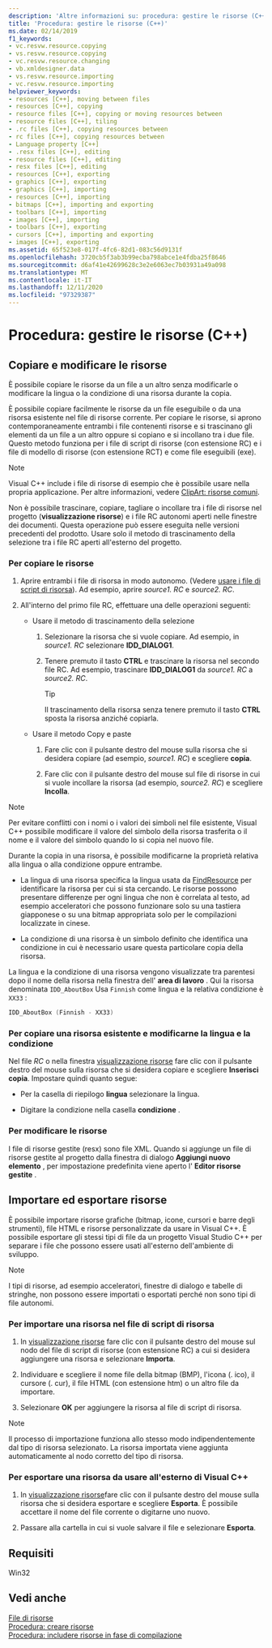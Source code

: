 ```yaml
---
description: 'Altre informazioni su: procedura: gestire le risorse (C++)'
title: 'Procedura: gestire le risorse (C++)'
ms.date: 02/14/2019
f1_keywords:
- vc.resvw.resource.copying
- vs.resvw.resource.copying
- vc.resvw.resource.changing
- vb.xmldesigner.data
- vs.resvw.resource.importing
- vc.resvw.resource.importing
helpviewer_keywords:
- resources [C++], moving between files
- resources [C++], copying
- resource files [C++], copying or moving resources between
- resource files [C++], tiling
- .rc files [C++], copying resources between
- rc files [C++], copying resources between
- Language property [C++]
- .resx files [C++], editing
- resource files [C++], editing
- resx files [C++], editing
- resources [C++], exporting
- graphics [C++], exporting
- graphics [C++], importing
- resources [C++], importing
- bitmaps [C++], importing and exporting
- toolbars [C++], importing
- images [C++], importing
- toolbars [C++], exporting
- cursors [C++], importing and exporting
- images [C++], exporting
ms.assetid: 65f523e8-017f-4fc6-82d1-083c56d9131f
ms.openlocfilehash: 3720cb5f3ab3b99ecba798abce1e4fdba25f8646
ms.sourcegitcommit: d6af41e42699628c3e2e6063ec7b03931a49a098
ms.translationtype: MT
ms.contentlocale: it-IT
ms.lasthandoff: 12/11/2020
ms.locfileid: "97329387"
---
```

# <a name="how-to-manage-resources-c"></a>Procedura: gestire le risorse (C++)

## <a name="copy-and-edit-resources"></a>Copiare e modificare le risorse

È possibile copiare le risorse da un file a un altro senza modificarle o modificare la lingua o la condizione di una risorsa durante la copia.

È possibile copiare facilmente le risorse da un file eseguibile o da una risorsa esistente nel file di risorse corrente. Per copiare le risorse, si aprono contemporaneamente entrambi i file contenenti risorse e si trascinano gli elementi da un file a un altro oppure si copiano e si incollano tra i due file. Questo metodo funziona per i file di script di risorse (con estensione RC) e i file di modello di risorse (con estensione RCT) e come file eseguibili (exe).

> [!NOTE]
> Visual C++ include i file di risorse di esempio che è possibile usare nella propria applicazione. Per altre informazioni, vedere [ClipArt: risorse comuni](https://github.com/Microsoft/VCSamples/tree/master/VC2010Samples/MFC/general).

Non è possibile trascinare, copiare, tagliare o incollare tra i file di risorse nel progetto (**visualizzazione risorse**) e i file RC autonomi aperti nelle finestre dei documenti. Questa operazione può essere eseguita nelle versioni precedenti del prodotto. Usare solo il metodo di trascinamento della selezione tra i file RC aperti all'esterno del progetto.

### <a name="to-copy-resources"></a>Per copiare le risorse

1. Aprire entrambi i file di risorsa in modo autonomo. (Vedere [usare i file di script di risorsa](how-to-create-a-resource-script-file.md#use-resource-script-files)). Ad esempio, aprire *source1. RC* e *source2. RC*.

1. All'interno del primo file RC, effettuare una delle operazioni seguenti:

   - Usare il metodo di trascinamento della selezione

      1. Selezionare la risorsa che si vuole copiare. Ad esempio, in *source1. RC* selezionare **IDD_DIALOG1**.

      1. Tenere premuto il tasto **CTRL** e trascinare la risorsa nel secondo file RC. Ad esempio, trascinare **IDD_DIALOG1** da *source1. RC* a *source2. RC*.

         > [!TIP]
         > Il trascinamento della risorsa senza tenere premuto il tasto **CTRL** sposta la risorsa anziché copiarla.

   - Usare il metodo Copy e paste

      1. Fare clic con il pulsante destro del mouse sulla risorsa che si desidera copiare (ad esempio, *source1. RC*) e scegliere **copia**.

      1. Fare clic con il pulsante destro del mouse sul file di risorse in cui si vuole incollare la risorsa (ad esempio, *source2. RC*) e scegliere **Incolla**.

> [!NOTE]
> Per evitare conflitti con i nomi o i valori dei simboli nel file esistente, Visual C++ possibile modificare il valore del simbolo della risorsa trasferita o il nome e il valore del simbolo quando lo si copia nel nuovo file.

Durante la copia in una risorsa, è possibile modificarne la proprietà relativa alla lingua o alla condizione oppure entrambe.

- La lingua di una risorsa specifica la lingua usata da [FindResource](/windows/win32/api/winbase/nf-winbase-findresourcea) per identificare la risorsa per cui si sta cercando. Le risorse possono presentare differenze per ogni lingua che non è correlata al testo, ad esempio acceleratori che possono funzionare solo su una tastiera giapponese o su una bitmap appropriata solo per le compilazioni localizzate in cinese.

- La condizione di una risorsa è un simbolo definito che identifica una condizione in cui è necessario usare questa particolare copia della risorsa.

La lingua e la condizione di una risorsa vengono visualizzate tra parentesi dopo il nome della risorsa nella finestra dell' **area di lavoro** . Qui la risorsa denominata `IDD_AboutBox` Usa `Finnish` come lingua e la relativa condizione è `XX33` :

```cpp
IDD_AboutBox (Finnish - XX33)
```

### <a name="to-copy-an-existing-resource-and-change-its-language-or-condition"></a>Per copiare una risorsa esistente e modificarne la lingua e la condizione

Nel file *RC* o nella finestra [visualizzazione risorse](how-to-create-a-resource-script-file.md#create-resources) fare clic con il pulsante destro del mouse sulla risorsa che si desidera copiare e scegliere **Inserisci copia**. Impostare quindi quanto segue:

- Per la casella di riepilogo **lingua** selezionare la lingua.

- Digitare la condizione nella casella **condizione** .

### <a name="to-edit-resources"></a>Per modificare le risorse

I file di risorse gestite (resx) sono file XML. Quando si aggiunge un file di risorse gestite al progetto dalla finestra di dialogo **Aggiungi nuovo elemento** , per impostazione predefinita viene aperto l' **Editor risorse gestite** .

## <a name="import-and-export-resources"></a>Importare ed esportare risorse

È possibile importare risorse grafiche (bitmap, icone, cursori e barre degli strumenti), file HTML e risorse personalizzate da usare in Visual C++. È possibile esportare gli stessi tipi di file da un progetto Visual Studio C++ per separare i file che possono essere usati all'esterno dell'ambiente di sviluppo.

> [!NOTE]
> I tipi di risorse, ad esempio acceleratori, finestre di dialogo e tabelle di stringhe, non possono essere importati o esportati perché non sono tipi di file autonomi.

### <a name="to-import-a-resource-into-the-resource-script-file"></a>Per importare una risorsa nel file di script di risorsa

1. In [visualizzazione risorse](how-to-create-a-resource-script-file.md#create-resources) fare clic con il pulsante destro del mouse sul nodo del file di script di risorse (con estensione RC) a cui si desidera aggiungere una risorsa e selezionare **Importa**.

1. Individuare e scegliere il nome file della bitmap (BMP), l'icona (. ico), il cursore (. cur), il file HTML (con estensione htm) o un altro file da importare.

1. Selezionare **OK** per aggiungere la risorsa al file di script di risorsa.

> [!NOTE]
> Il processo di importazione funziona allo stesso modo indipendentemente dal tipo di risorsa selezionato. La risorsa importata viene aggiunta automaticamente al nodo corretto del tipo di risorsa.

### <a name="to-export-a-resource-for-use-outside-of-visual-c"></a>Per esportare una risorsa da usare all'esterno di Visual C++

1. In [visualizzazione risorse](how-to-create-a-resource-script-file.md#create-resources)fare clic con il pulsante destro del mouse sulla risorsa che si desidera esportare e scegliere **Esporta**. È possibile accettare il nome del file corrente o digitarne uno nuovo.

1. Passare alla cartella in cui si vuole salvare il file e selezionare **Esporta**.

## <a name="requirements"></a>Requisiti

Win32

## <a name="see-also"></a>Vedi anche

[File di risorse](../windows/resource-files-visual-studio.md)<br/>
[Procedura: creare risorse](../windows/how-to-create-a-resource-script-file.md)<br/>
[Procedura: includere risorse in fase di compilazione](../windows/how-to-include-resources-at-compile-time.md)
